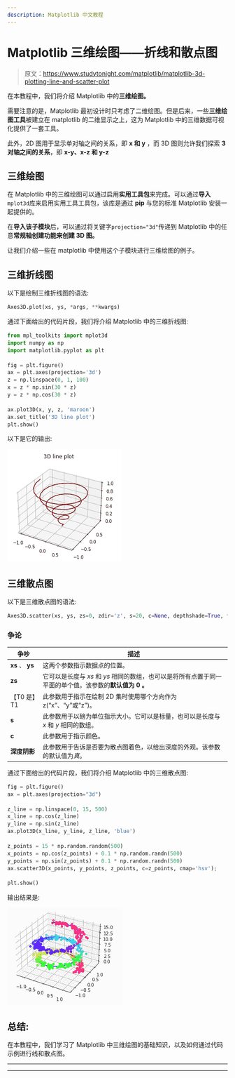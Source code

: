 ```yaml
---
description: Matplotlib 中文教程
---
```


# Matplotlib 三维绘图——折线和散点图

> 原文：<https://www.studytonight.com/matplotlib/matplotlib-3d-plotting-line-and-scatter-plot>

在本教程中，我们将介绍 Matplotlib 中的**三维绘图。**

需要注意的是，Matplotlib 最初设计时只考虑了二维绘图。但是后来，一些**三维绘图工具**被建立在 matplotlib 的二维显示之上，这为 Matplotlib 中的三维数据可视化提供了一套工具。

此外，2D 图用于显示单对轴之间的关系，即 **x 和 y** ，而 3D 图则允许我们探索 **3 对轴之间的关系**，即 **x-y、x-z 和 y-z**

## 三维绘图

在 Matplotlib 中的三维绘图可以通过启用**实用工具包**来完成。可以通过**导入** `mplot3d`库来启用实用工具工具包，该库是通过 **pip** 与您的标准 Matplotlib 安装一起提供的。

在**导入该子模块**后，可以通过将关键字`projection="3d"`传递到 Matplotlib 中的任意**常规轴创建功能来创建 3D 图。**

让我们介绍一些在 matplotlib 中使用这个子模块进行三维绘图的例子。

## 三维折线图

以下是绘制三维折线图的语法:

```py
Axes3D.plot(xs, ys, *args, **kwargs)
```

通过下面给出的代码片段，我们将介绍 Matplotlib 中的三维折线图:

```py
from mpl_toolkits import mplot3d
import numpy as np
import matplotlib.pyplot as plt

fig = plt.figure()
ax = plt.axes(projection='3d')
z = np.linspace(0, 1, 100)
x = z * np.sin(30 * z)
y = z * np.cos(30 * z)

ax.plot3D(x, y, z, 'maroon')
ax.set_title('3D line plot')
plt.show()
```

以下是它的输出:

![3d line plot example matplotlib](img/035802719ad16daff81e91f6cd02fbd6.png)

## 三维散点图

以下是三维散点图的语法:

```py
Axes3D.scatter(xs, ys, zs=0, zdir='z', s=20, c=None, depthshade=True, *args, **kwargs)
```

### 争论

| 争吵 | 描述 |
| --- | --- |
| **xs** 、 **ys** | 这两个参数指示数据点的位置。 |
| **zs** | 它可以是长度与 *xs* 和 *ys* 相同的数组，也可以是将所有点置于同一平面的单个值。该参数的**默认值为 **0** 。** |
| 【T0 是】T1 | 此参数用于指示在绘制 2D 集时使用哪个方向作为 z(“x”、“y”或“z”)。 |
| **s** | 此参数用于以磅为单位指示大小。它可以是标量，也可以是长度与 *x* 和 *y* 相同的数组。 |
| **c** | 此参数用于指示颜色。 |
| **深度阴影** | 此参数用于告诉是否要为散点图着色，以给出深度的外观。该参数的默认值为*真*。 |

通过下面给出的代码片段，我们将介绍 Matplotlib 中的三维散点图:

```py
fig = plt.figure()
ax = plt.axes(projection="3d")

z_line = np.linspace(0, 15, 500)
x_line = np.cos(z_line)
y_line = np.sin(z_line)
ax.plot3D(x_line, y_line, z_line, 'blue')

z_points = 15 * np.random.random(500)
x_points = np.cos(z_points) + 0.1 * np.random.randn(500)
y_points = np.sin(z_points) + 0.1 * np.random.randn(500)
ax.scatter3D(x_points, y_points, z_points, c=z_points, cmap='hsv');

plt.show()
```

输出结果是:

![scatter 3D plot example matplotlib](img/9a7d71d780de711cb5b565701098005c.png)

## 总结:

在本教程中，我们学习了 Matplotlib 中三维绘图的基础知识，以及如何通过代码示例进行线和散点图。

* * *

* * *